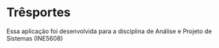 # Trêsportes

Essa aplicação foi desenvolvida para a disciplina de Análise e Projeto de Sistemas (INE5608)
